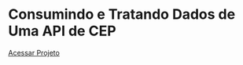 # Consumindo e Tratando Dados de Uma API de CEP

[Acessar Projeto](https://formulario-alura-api-cep.vercel.app/)
